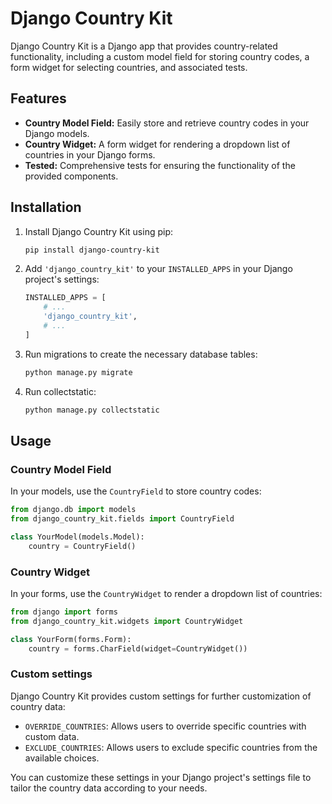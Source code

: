 # Django Country Kit

Django Country Kit is a Django app that provides country-related functionality, including a custom model field for storing country codes, a form widget for selecting countries, and associated tests.

## Features

- **Country Model Field:** Easily store and retrieve country codes in your Django models.
- **Country Widget:** A form widget for rendering a dropdown list of countries in your Django forms.
- **Tested:** Comprehensive tests for ensuring the functionality of the provided components.

## Installation

1. Install Django Country Kit using pip:

    ```bash
    pip install django-country-kit
    ```

2. Add `'django_country_kit'` to your `INSTALLED_APPS` in your Django project's settings:

    ```python
    INSTALLED_APPS = [
        # ...
        'django_country_kit',
        # ...
    ]
    ```

3. Run migrations to create the necessary database tables:

    ```bash
    python manage.py migrate
    ```

4. Run collectstatic:

    ```bash
    python manage.py collectstatic
    ```


## Usage

### Country Model Field

In your models, use the `CountryField` to store country codes:

```python
from django.db import models
from django_country_kit.fields import CountryField

class YourModel(models.Model):
    country = CountryField()
```

### Country Widget

In your forms, use the `CountryWidget` to render a dropdown list of countries:

```python
from django import forms
from django_country_kit.widgets import CountryWidget

class YourForm(forms.Form):
    country = forms.CharField(widget=CountryWidget())
```

### Custom settings

Django Country Kit provides custom settings for further customization of country data:

- `OVERRIDE_COUNTRIES`: Allows users to override specific countries with custom data.
- `EXCLUDE_COUNTRIES`: Allows users to exclude specific countries from the available choices.

You can customize these settings in your Django project's settings file to tailor the country data according to your needs.
